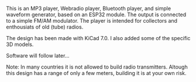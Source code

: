 This is an MP3 player, Webradio player, Bluetooth player, and simple waveform generator, based on an ESP32 module. 
The output is connected to a simple FM/AM modulator. The player is intended for collectors and enthousiats of old
(tube) radios. 

The design has been made with KiCad 7.0. I also added some of the specific 3D models.

Software will follow later...

Note: In many countries it is not allowed to build radio transmitters. Altough this design has a range of only a 
few meters, building it is at your own risk.
